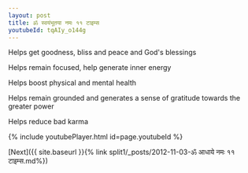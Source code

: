 ```yaml
---
layout: post
title: ॐ स्वयंभूतया नमः ११ टाइम्स
youtubeId: tqAIy_o144g
---
```

 
 
Helps get goodness, bliss and peace and God's blessings
 
Helps remain focused, help generate inner energy 
 
Helps boost physical and mental health 
 
Helps remain grounded and generates a sense of gratitude towards the greater power 
 
Helps reduce bad karma
 
 
 
 


{% include youtubePlayer.html id=page.youtubeId %}
 
[Next]({{ site.baseurl }}{% link  split1/_posts/2012-11-03-ॐ आधाये नमः ११ टाइम्स.md%})
 
